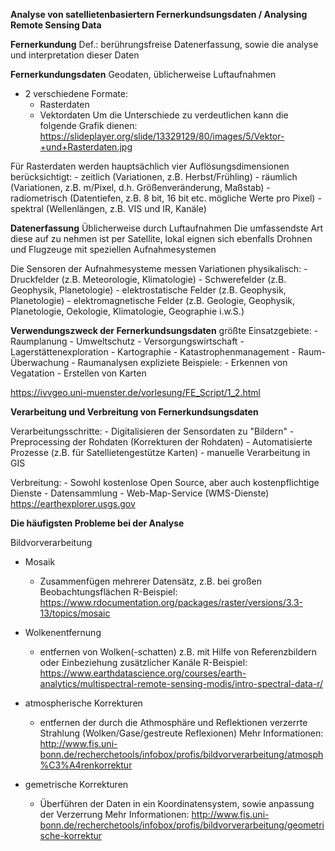 **Analyse von satellietenbasiertern Fernerkundsungsdaten / Analysing Remote Sensing Data**

**Fernerkundung**
Def.: berührungsfreise Datenerfassung, sowie die analyse und interpretation dieser Daten

**Fernerkundungsdaten**
Geodaten, üblicherweise Luftaufnahmen
- 2 verschiedene Formate:
	- Rasterdaten
	- Vektordaten
Um die Unterschiede zu verdeutlichen kann die folgende Grafik dienen:
https://slideplayer.org/slide/13329129/80/images/5/Vektor-+und+Rasterdaten.jpg

Für Rasterdaten werden hauptsächlich vier Auflösungsdimensionen berücksichtigt:
	- zeitlich (Variationen, z.B. Herbst/Frühling)
	- räumlich (Variationen, z.B. m/Pixel, d.h. Größenveränderung, Maßstab)
	- radiometrisch (Datentiefen, z.B. 8 bit, 16 bit etc. mögliche Werte pro Pixel)
	- spektral (Wellenlängen, z.B. VIS und IR, Kanäle)


**Datenerfassung**
Üblicherweise durch Luftaufnahmen
Die umfassendste Art diese auf zu nehmen ist per Satellite, 
lokal eignen sich ebenfalls Drohnen und Flugzeuge mit speziellen Aufnahmesystemen

Die Sensoren der Aufnahmesysteme messen Variationen physikalisch:
	- Druckfelder (z.B. Meteorologie, Klimatologie)
	- Schwerefelder (z.B. Geophysik, Planetologie)
	- elektrostatische Felder (z.B. Geophysik, Planetologie)
	- elektromagnetische Felder (z.B. Geologie, Geophysik, Planetologie, Oekologie, Klimatologie, Geographie i.w.S.)


**Verwendungszweck der Fernerkundsungsdaten**
größte Einsatzgebiete:
	- Raumplanung
	- Umweltschutz
	- Versorgungswirtschaft
	- Lagerstättenexploration
	- Kartographie
	- Katastrophenmanagement
	- Raum-Überwachung
	- Raumanalysen
expliziete Beispiele: 
	- Erkennen von Vegatation
	- Erstellen von Karten

https://ivvgeo.uni-muenster.de/vorlesung/FE_Script/1_2.html

**Verarbeitung und Verbreitung von Fernerkundsungsdaten**

Verarbeitungsschritte:
	- Digitalisieren der Sensordaten zu "Bildern" 
	- Preprocessing der Rohdaten (Korrekturen der Rohdaten)
	- Automatisierte Prozesse (z.B. für Satellietengestütze Karten)
	- manuelle Verarbeitung in GIS
	
Verbreitung:
	- Sowohl kostenlose Open Source, aber auch kostenpflichtige Dienste
	- Datensammlung
	- Web-Map-Service (WMS-Dienste)
https://earthexplorer.usgs.gov

**Die häufigsten Probleme bei der Analyse**

Bildvorverarbeitung
- Mosaik
	- Zusammenfügen mehrerer Datensätz, z.B. bei großen Beobachtungsflächen
	R-Beispiel:
	https://www.rdocumentation.org/packages/raster/versions/3.3-13/topics/mosaic
	
- Wolkenentfernung
	- entfernen von Wolken(-schatten) z.B. mit Hilfe von Referenzbildern oder Einbeziehung zusätzlicher Kanäle
	R-Beispiel:
	https://www.earthdatascience.org/courses/earth-analytics/multispectral-remote-sensing-modis/intro-spectral-data-r/
	
- atmospherische Korrekturen
	- entfernen der durch die Athmosphäre und Reflektionen verzerrte Strahlung (Wolken/Gase/gestreute Reflexionen)
	Mehr Informationen:
	http://www.fis.uni-bonn.de/recherchetools/infobox/profis/bildvorverarbeitung/atmosph%C3%A4renkorrektur
	
- gemetrische Korrekturen
	- Überführen der Daten in ein Koordinatensystem, sowie anpassung der Verzerrung
	Mehr Informationen:
	http://www.fis.uni-bonn.de/recherchetools/infobox/profis/bildvorverarbeitung/geometrische-korrektur
	